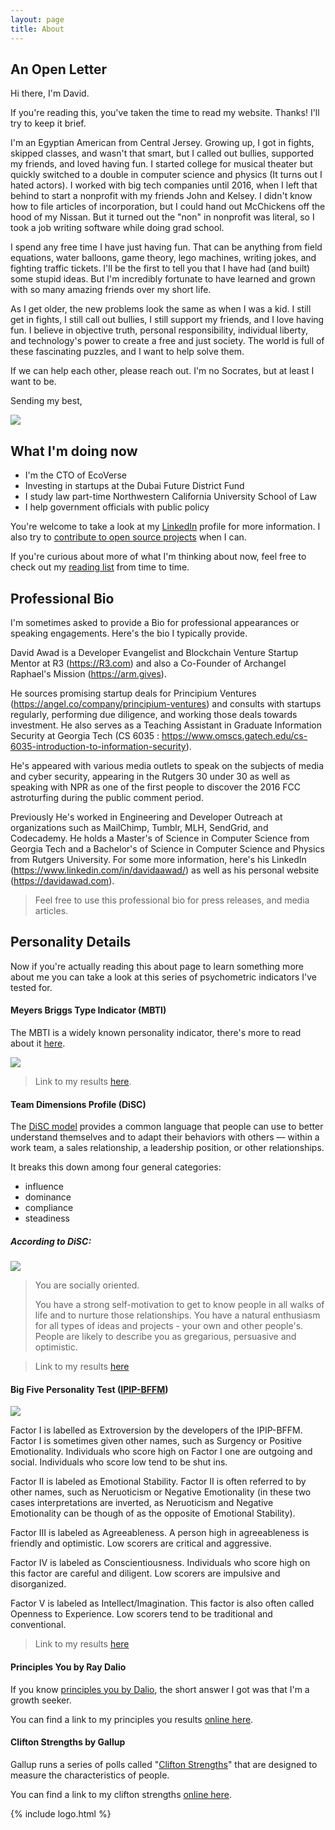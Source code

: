 ```yaml
---
layout: page
title: About
---
```



## An Open Letter

Hi there, I'm David.

If you're reading this, you've taken the time to read my website. Thanks! I'll try to keep it brief.

I'm an Egyptian American from Central Jersey. Growing up, I got in fights, skipped classes, and wasn't that smart, but I called out bullies, supported my friends, and loved having fun. I started college for musical theater but quickly switched to a double in computer science and physics (It turns out I hated actors). I worked with big tech companies until 2016, when I left that behind to start a nonprofit with my friends John and Kelsey.  I didn't know how to file articles of incorporation, but I could hand out McChickens off the hood of my Nissan. But it turned out the "non" in nonprofit was literal, so I took a job writing software while doing grad school.

I spend any free time I have just having fun. That can be anything from field equations, water balloons, game theory, lego machines, writing jokes, and fighting traffic tickets. I'll be the first to tell you that I have had (and built) some stupid ideas. But I'm incredibly fortunate to have learned and grown with so many amazing friends over my short life.

As I get older, the new problems look the same as when I was a kid. I still get in fights, I still call out bullies, I still support my friends, and I love having fun. I believe in objective truth, personal responsibility, individual liberty, and technology's power to create a free and just society. The world is full of these fascinating puzzles, and I want to help solve them.

If we can help each other, please reach out. I'm no Socrates, but at least I want to be.

Sending my best,

![](/public/img/sig.png)


## What I'm doing now

- I'm the CTO of EcoVerse
- Investing in startups at the Dubai Future District Fund
- I study law part-time Northwestern California University School of Law
- I help government officials with public policy


You're welcome to take a look at my [LinkedIn](https://www.linkedin.com/in/davidaawad/) profile for more information. I also try to [contribute to open source projects](https://github.com/davidawad) when I can.


If you're curious about more of what I'm thinking about now, feel free to check out my [reading list](/reading) from time to time.



## Professional Bio

I'm sometimes asked to provide a Bio for professional appearances or speaking engagements. Here's the bio I typically provide.

<p class="message">


David Awad is a Developer Evangelist and Blockchain Venture Startup Mentor at R3 (https://R3.com) and also a Co-Founder of Archangel Raphael's Mission (https://arm.gives).

He sources promising startup deals for Principium Ventures (https://angel.co/company/principium-ventures) and consults with startups regularly, performing due diligence, and working those deals towards investment. He also serves as a Teaching Assistant in Graduate Information Security at Georgia Tech (CS 6035 : https://www.omscs.gatech.edu/cs-6035-introduction-to-information-security).

He's appeared with various media outlets to speak on the subjects of media and cyber security, appearing in the Rutgers 30 under 30 as well as speaking with NPR as one of the first people to discover the 2016 FCC astroturfing during the public comment period.

Previously He's worked in Engineering and Developer Outreach at organizations such as MailChimp, Tumblr, MLH, SendGrid, and Codecademy. He holds a Master's of Science in Computer Science from Georgia Tech and a Bachelor's of Science in Computer Science and Physics from Rutgers University. For some more information, here's his LinkedIn (https://www.linkedin.com/in/davidaawad/) as well as his personal website (https://davidawad.com).


</p>

> Feel free to use this professional bio for press releases, and media articles.



## Personality Details

Now if you're actually reading this about page to learn something more about me you can take a look at this series of psychometric indicators I've tested for.


#### Meyers Briggs Type Indicator (MBTI)

The MBTI is a widely known personality indicator, there's more to read about it [here](https://www.16personalities.com/personality-types).

![](/public/img/personality_tests/mbti.png)


> Link to my results [here](https://www.16personalities.com/enfp-personality).


#### Team Dimensions Profile (DiSC)


The [DiSC model](https://www.discprofile.com/what-is-disc/overview/) provides a common language that people can use to better understand themselves and to adapt their behaviors with others — within a work team, a sales relationship, a leadership position, or other relationships.


It breaks this down among four general categories:

- influence
- dominance
- compliance
- steadiness

##### According to DiSC:

![](/public/img/personality_tests/disc.png)

>You are socially oriented.
>
>You have a strong self-motivation to get to know people in all walks of life and to nurture those relationships. You have a natural enthusiasm for all types of ideas and projects - your own and other people's. People are likely to describe you as gregarious, persuasive and optimistic.



> Link to my results [here](https://www.123test.com/disc-personality-test/id=fCNYJEDXO5SZIC8&version=)




#### Big Five Personality Test ([IPIP-BFFM](https://openpsychometrics.org/tests/IPIP-BFFM/))

![](/public/img/personality_tests/BIG5-graphic.png)

Factor I is labelled as Extroversion by the developers of the IPIP-BFFM. Factor I is sometimes given other names, such as Surgency or Positive Emotionality.
Individuals who score high on Factor I one are outgoing and social. Individuals who score low tend to be shut ins.

Factor II is labeled as Emotional Stability. Factor II is often referred to by other names, such as Neruoticism or Negative Emotionality (in these two cases interpretations are inverted, as Neruoticism and Negative Emotionality can be though of as the opposite of Emotional Stability).

Factor III is labeled as Agreeableness. A person high in agreeableness is friendly and optimistic. Low scorers are critical and aggressive.

Factor IV is labeled as Conscientiousness. Individuals who score high on this factor are careful and diligent. Low scorers are impulsive and disorganized.

Factor V is labeled as Intellect/Imagination. This factor is also often called Openness to Experience. Low scorers tend to be traditional and conventional.

> Link to my results [here](https://openpsychometrics.org/tests/IPIP-BFFM/results.php?r=3.8,4.6,4.2,4.5,4.3)


#### Principles You by Ray Dalio

If you know [principles you by Dalio](https://principlesyou.com/), the short answer I got was that I'm a growth seeker.

You can find a link to my principles you results [online here](https://drive.google.com/file/d/1dVYH1ZNAzEKwmZiq8nhjLSkr5ZJYsuab/view?usp=sharing).


#### Clifton Strengths by Gallup

Gallup runs a series of polls called "[Clifton Strengths](https://www.gallup.com/cliftonstrengths/en/252137/home.aspx)" that are designed to measure the characteristics of people.

You can find a link to my clifton strengths [online here](https://drive.google.com/file/d/1WaM81vyAT2OUhxrIXt1RpaINnVo3hXBg/view?usp=sharing).


{% include logo.html %}
